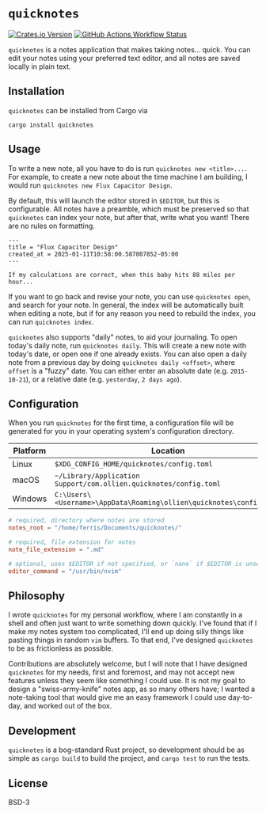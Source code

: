 # `quicknotes`

[![Crates.io Version](https://img.shields.io/crates/v/quicknotes)](https://crates.io/crates/quicknotes)
[![GitHub Actions Workflow Status](https://img.shields.io/github/actions/workflow/status/ollien/quicknotes/build_and_test.yml)](https://github.com/ollien/quicknotes/actions/workflows/build_and_test.yml)

`quicknotes` is a notes application that makes taking notes... quick.
You can edit your notes using your preferred text editor, and all notes are
saved locally in plain text.

## Installation

`quicknotes` can be installed from Cargo via

```
cargo install quicknotes
```

## Usage

To write a new note, all you have to do is run `quicknotes new <title>...`.
For example, to create a new note about the time machine I am building, I would
run `quicknotes new Flux Capacitor Design`.

By default, this will launch the editor stored in `$EDITOR`, but this is
configurable. All notes have a preamble, which must be preserved so that
`quicknotes` can index your note, but after that, write what you want! There
are no rules on formatting.

```
---
title = "Flux Capacitor Design"
created_at = 2025-01-11T10:58:00.587807852-05:00
---

If my calculations are correct, when this baby hits 88 miles per hour...
```

If you want to go back and revise your note, you can use `quicknotes open`,
and search for your note. In general, the index will be automatically built
when editing a note, but if for any reason you need to rebuild the index,
you can run `quicknotes index`.

`quicknotes` also supports "daily" notes, to aid your journaling. To open
today's daily note, run `quicknotes daily`. This will create a new note with
today's date, or open one if one already exists. You can also open a daily note
from a previous day by doing `quicknotes daily <offset>`, where `offset` is a
"fuzzy" date. You can either enter an absolute date (e.g. `2015-10-21`), or a
relative date (e.g. `yesterday`, `2 days ago`).

## Configuration

When you run `quicknotes` for the first time, a configuration file will be
generated for you in your operating system's configuration directory.


| Platform   | Location                                                            |
|------------|---------------------------------------------------------------------|
| Linux      | `$XDG_CONFIG_HOME/quicknotes/config.toml`                           |
| macOS      | `~/Library/Application Support/com.ollien.quicknotes/config.toml`   |
| Windows    | `C:\Users\<Username>\AppData\Roaming\ollien\quicknotes\config.toml` |

```toml
# required, directory where notes are stored
notes_root = "/home/ferris/Documents/quicknotes/"

# required, file extension for notes
note_file_extension = ".md"

# optional, uses $EDITOR if not specified, or `nano` if $EDITOR is unset
editor_command = "/usr/bin/nvim"
```

## Philosophy

I wrote `quicknotes` for my personal workflow, where I am constantly in a
shell and often just want to write something down quickly. I've found that if
I make my notes system too complicated, I'll end up doing silly things like
pasting things in random `vim` buffers. To that end, I've designed `quicknotes`
to be as frictionless as possible.

Contributions are absolutely welcome, but I will note that I have designed
`quicknotes` for my needs, first and foremost, and may not accept new features
unless they seem like something I could use. It is not my goal to design a
"swiss-army-knife" notes app, as so many others have; I wanted a note-taking
tool that would give me an easy framework I could use day-to-day, and worked
out of the box.

## Development

`quicknotes` is a bog-standard Rust project, so development should be as simple
as `cargo build` to build the project, and `cargo test` to run the tests.

## License
BSD-3
